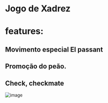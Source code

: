 # Jogo de Xadrez

# features: 
## Movimento especial El passant
## Promoção do peão.
## Check, checkmate

![image](https://github.com/brunozer0/chess-system/assets/106349470/50cba3eb-02d7-4bd0-ae07-ec2b9055ae4b)
